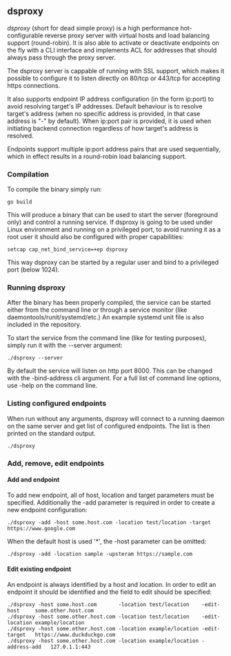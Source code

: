 ## dsproxy

*dsproxy* (short for dead simple proxy) is a high performance hot-configurable reverse proxy server with virtual hosts and load
balancing support (round-robin). It is also able to activate or deactivate endpoints on the fly with a CLI interface and implements
ACL for addresses that should always pass through the proxy server.

The dsproxy server is cappable of running with SSL support, which makes it possible to configure it to listen directly on 80/tcp or
443/tcp for accepting https connections.

It also supports endpoint IP address configuration (in the form ip:port) to avoid resolving target's IP addresses. Default behaviour
is to resolve target's address (when no specific address is provided, in that case address is "-" by default). When ip:port pair is
provided, it is used when initiating backend connection regardless of how target's address is resolved.

Endpoints support multiple ip:port address pairs that are used sequentially, which in effect results in a round-robin load balancing
support.

### Compilation

To compile the binary simply run:

    go build

This will produce a binary that can be used to start the server (foreground only) and control a running service. If dsproxy is
going to be used under Linux environment and running on a privileged port, to avoid running it as a root user it should also be
configured with proper capabilities:

    setcap cap_net_bind_service=+ep dsproxy

This way dsproxy can be started by a regular user and bind to a privileged port (below 1024).

### Running dsproxy

After the binary has been properly compiled, the service can be started either from the command line or through a service monitor
(like daemontools/runit/systemd/etc.)
An example systemd unit file is also included in the repository.

To start the service from the command line (like for testing purposes), simply run it with the --server argument:

    ./dsproxy --server

By default the service will listen on http port 8000. This can be changed with the -bind-address cli argument.
For a full list of command line options, use -help on the command line.

### Listing configured endpoints

When run without any arguments, dsproxy will connect to a running daemon on the same server and get list of configured endpoints.
The list is then printed on the standard output.

    ./dsproxy

### Add, remove, edit endpoints

#### Add and endpoint

To add new endpoint, all of host, location and target parameters must be specified. Additionally the -add parameter is required
in order to create a new endpoint configuration:

    ./dsproxy -add -host some.host.com -location test/location -target https://www.google.com

When the default host is used '\*', the -host parameter can be omitted:

    ./dsproxy -add -location sample -upsteram https://sample.com


#### Edit existing endpoint

An endpoint is always identified by a host and location. In order to edit an endpoint it should be identified and the field to
edit should be specified:

    ./dsproxy -host some.host.com       -location test/location    -edit-host     some.other.host.com
    ./dsproxy -host some.other.host.com -location test/location    -edit-location example/location
    ./dsproxy -host some.other.host.com -location example/location -edit-target   https://www.duckduckgo.com
    ./dsproxy -host some.other.host.com -location example/location -address-add   127.0.1.1:443
